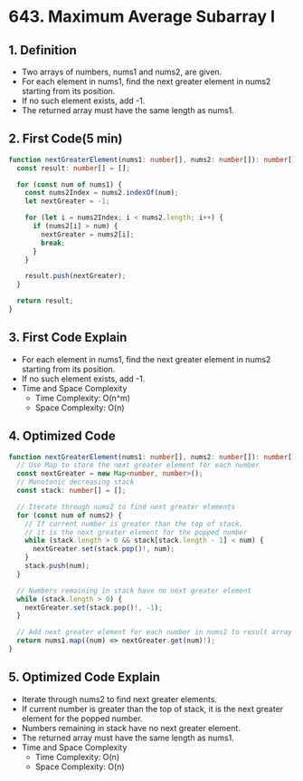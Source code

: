 # 643. Maximum Average Subarray I

## 1. Definition

- Two arrays of numbers, nums1 and nums2, are given.
- For each element in nums1, find the next greater element in nums2 starting from its position.
- If no such element exists, add -1.
- The returned array must have the same length as nums1.

## 2. First Code(5 min)

```ts
function nextGreaterElement(nums1: number[], nums2: number[]): number[] {
  const result: number[] = [];

  for (const num of nums1) {
    const nums2Index = nums2.indexOf(num);
    let nextGreater = -1;

    for (let i = nums2Index; i < nums2.length; i++) {
      if (nums2[i] > num) {
        nextGreater = nums2[i];
        break;
      }
    }

    result.push(nextGreater);
  }

  return result;
}
```

## 3. First Code Explain

- For each element in nums1, find the next greater element in nums2 starting from its position.
- If no such element exists, add -1.
- Time and Space Complexity
  - Time Complexity: O(n^m)
  - Space Complexity: O(n)

## 4. Optimized Code

```ts
function nextGreaterElement(nums1: number[], nums2: number[]): number[] {
  // Use Map to store the next greater element for each number
  const nextGreater = new Map<number, number>();
  // Monotonic decreasing stack
  const stack: number[] = [];

  // Iterate through nums2 to find next greater elements
  for (const num of nums2) {
    // If current number is greater than the top of stack,
    // it is the next greater element for the popped number
    while (stack.length > 0 && stack[stack.length - 1] < num) {
      nextGreater.set(stack.pop()!, num);
    }
    stack.push(num);
  }

  // Numbers remaining in stack have no next greater element
  while (stack.length > 0) {
    nextGreater.set(stack.pop()!, -1);
  }

  // Add next greater element for each number in nums1 to result array
  return nums1.map((num) => nextGreater.get(num)!);
}
```

## 5. Optimized Code Explain

- Iterate through nums2 to find next greater elements.
- If current number is greater than the top of stack, it is the next greater element for the popped number.
- Numbers remaining in stack have no next greater element.
- The returned array must have the same length as nums1.
- Time and Space Complexity
  - Time Complexity: O(n)
  - Space Complexity: O(n)
